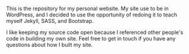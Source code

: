 This is the repository for my personal website. My site use to be in WordPress, and I decided to use the opportunity of redoing it to teach myself Jekyll, SASS, and Bootstrap. 

I like keeping my source code open because I referenced other people's code in building my own site. Feel free to get in touch if you have any questions about how I built my site.
